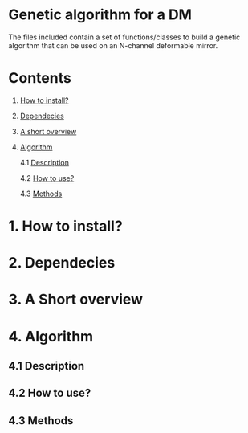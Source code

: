 # Genetic algorithm for a DM
The files included contain a set of functions/classes to build a genetic algorithm that can be used on an N-channel deformable mirror.

# Contents
1. [How to install?](#how-to-install)
2. [Dependecies](#dependecies)
3. [A short overview](#a-short-overview)
4. [Algorithm](#algorithm)

    4.1 [Description](#41-description)
   
    4.2 [How to use?](#42-how-to-use)

    4.3 [Methods](#43-methods)

# 1. How to install?

# 2. Dependecies

# 3. A Short overview

# 4. Algorithm
## 4.1 Description
## 4.2 How to use?
## 4.3 Methods

